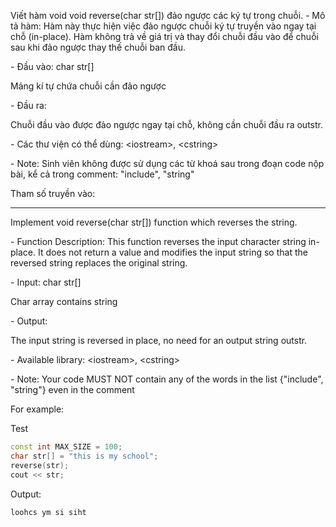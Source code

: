 Viết hàm void void reverse(char str[]) đảo ngược các ký tự trong chuỗi. 
\- Mô tả hàm: Hàm này thực hiện việc đảo ngược chuỗi ký tự truyền vào ngay tại chỗ (in-place). Hàm không trả về giá trị và thay đổi chuỗi đầu vào để chuỗi sau khi đảo ngược thay thế chuỗi ban đầu.

\- Đầu vào: char str[]

Mảng kí tự chứa chuỗi cần đảo ngược

\- Đầu ra:

Chuỗi đầu vào được đảo ngược ngay tại chỗ, không cần chuỗi đầu ra outstr.

\- Các thư viện có thể dùng: \<iostream\>, \<cstring\>

\- Note: Sinh viên không được sử dụng các từ khoá sau trong đoạn code nộp bài, kể cả trong comment: "include", "string"

Tham số truyền vào: 

---------------------------------------

Implement void reverse(char str[]) function which reverses the string.

\- Function Description: This function reverses the input character string in-place. It does not return a value and modifies the input string so that the reversed string replaces the original string.

\- Input: char str[]

Char array contains string

\- Output:

The input string is reversed in place, no need for an output string outstr.

\- Available library: \<iostream\>, \<cstring\>

\- Note: Your code MUST NOT contain any of the words in the list {"include", "string"} even in the comment

For example:

Test
```cpp
const int MAX_SIZE = 100;
char str[] = "this is my school";
reverse(str);
cout << str;
```

Output:
```
loohcs ym si siht
```